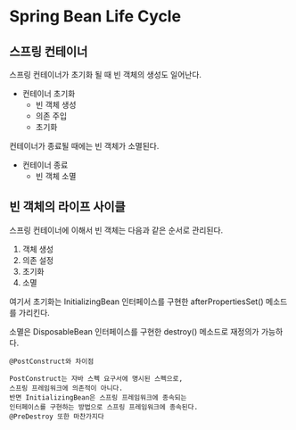 # Spring Bean Life Cycle

## 스프링 컨테이너
스프링 컨테이너가 초기화 될 때 빈 객체의 생성도 일어난다.
- 컨테이너 초기화
    - 빈 객체 생성
    - 의존 주입
    - 초기화

컨테이너가 종료될 때에는 빈 객체가 소멸된다.
- 컨테이너 종료
    - 빈 객체 소멸

## 빈 객체의 라이프 사이클
스프링 컨테이너에 이해서 빈 객체는 다음과 같은 순서로 관리된다.
1. 객체 생성
2. 의존 설정
3. 초기화
4. 소멸

여기서 초기화는 InitializingBean 인터페이스를 구현한 afterPropertiesSet() 메소드를 가리킨다.

소멸은 DisposableBean 인터페이스를 구현한 destroy() 메소드로 재정의가 가능하다. 

```
@PostConstruct와 차이점

PostConstruct는 자바 스펙 요구서에 명시된 스펙으로, 
스프링 프레임워크에 의존적이 아니다. 
반면 InitializingBean은 스프링 프레임워크에 종속되는 
인터페이스를 구현하는 방법으로 스프링 프레임워크에 종속된다.
@PreDestroy 또한 마찬가지다
```

